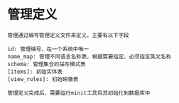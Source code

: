 # 管理定义

    管理通过编写管理定义文件来定义，主要有以下字段
    
    id: 管理编号，在一个系统中唯一
    name_map: 管理不同语言名称表，根据需要指定，必须指定英文名称
    schema: 管理集合的描写模式表
    [items]: 初始实体表
    [view_rules]: 初始映像表

    管理定义完成后，需要运行minit工具将其初始化到数据库中
